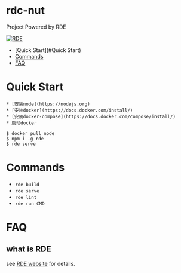 rdc-nut
====

Project Powered by RDE

[![RDE](https://img.shields.io/badge/cli-oclif-brightgreen.svg)](https://github.com/kaola-fed/RDE)

* [Quick Start](#Quick Start)
* [Commands](#Commands)
* [FAQ](#FAQ)

# Quick Start
<!-- usage -->
```sh-session
* [安装node](https://nodejs.org)
* [安装docker](https://docs.docker.com/install/)
* [安装docker-compose](https://docs.docker.com/compose/install/)
* 启动docker

$ docker pull node
$ npm i -g rde
$ rde serve
```

# Commands
<!-- commands -->
* `rde build`
* `rde serve`
* `rde lint`
* `rde run CMD`

# FAQ
<!-- faq -->
## what is RDE
see [RDE website](https://github.com/kaola-fed/RDE) for details.
